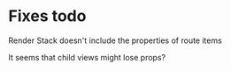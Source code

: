 # Fixes todo

Render Stack doesn't include the properties of route items

It seems that child views might lose props?
